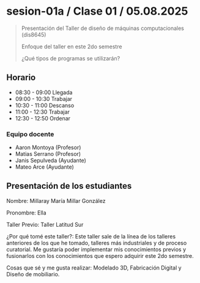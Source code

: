 # sesion-01a / Clase 01 / 05.08.2025
>
> Presentación del Taller de diseño de máquinas computacionales (dis8645)
>
> Enfoque del taller en este 2do semestre
>
> ¿Qué tipos de programas se utilizarán?

## Horario

- 08:30 - 09:00   Llegada
- 09:00 - 10:30   Trabajar
- 10:30 - 11:00   Descanso
- 11:00 - 12:30   Trabajar
- 12:30 - 12:50   Ordenar

### Equipo docente

- Aaron Montoya (Profesor)
- Matias Serrano (Profesor)
- Janis Sepulveda (Ayudante)
- Mateo Arce (Ayudante)

## Presentación de los estudiantes

  Nombre: Millaray María Millar González
  
  Pronombre: Ella
  
  Taller Previo: Taller Latitud Sur
  
  ¿Por qué tomé este taller?: Este taller sale de la línea de los talleres anteriores de los que he tomado,
  talleres más industriales y de proceso curatorial. Me gustaría poder implementar mis conocimientos previos
  y fusionarlos con los conocimientos que espero adquirir este 2do semestre.
  
  Cosas que sé y me gusta realizar: Modelado 3D, Fabricación Digital y Diseño de mobiliario.
